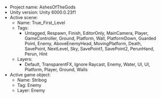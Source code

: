 <!-- UNITY CODE ASSIST INSTRUCTIONS START -->
- Project name: AshesOfTheGods
- Unity version: Unity 6000.0.23f1
- Active scene:
  - Name: True_First_Level
  - Tags:
    - Untagged, Respawn, Finish, EditorOnly, MainCamera, Player, GameController, Ground, Platform, Wall, PlatformDown, Guarded Point, Enemy, AboveEnemyHead, MovingPlatform, Death, SavePoint, NextLevel, Sky, SavePoint1, SavePoint2, PerunHand, Perun, Hint
  - Layers:
    - Default, TransparentFX, Ignore Raycast, Enemy, Water, UI, UI, Platform, Player, Ground, Walls
- Active game object:
  - Name: Stribog
  - Tag: Enemy
  - Layer: Enemy
<!-- UNITY CODE ASSIST INSTRUCTIONS END -->